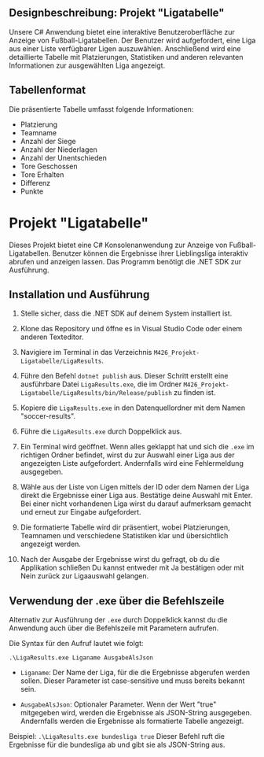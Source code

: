 ## Designbeschreibung: Projekt "Ligatabelle"

Unsere C# Anwendung bietet eine interaktive Benutzeroberfläche zur Anzeige von Fußball-Ligatabellen. Der Benutzer wird aufgefordert, eine Liga aus einer Liste verfügbarer Ligen auszuwählen. Anschließend wird eine detaillierte Tabelle mit Platzierungen, Statistiken und anderen relevanten Informationen zur ausgewählten Liga angezeigt.



## Tabellenformat

Die präsentierte Tabelle umfasst folgende Informationen:

- Platzierung
- Teamname
- Anzahl der Siege
- Anzahl der Niederlagen
- Anzahl der Unentschieden
- Tore Geschossen
- Tore Erhalten
- Differenz
- Punkte



# Projekt "Ligatabelle"

Dieses Projekt bietet eine C# Konsolenanwendung zur Anzeige von Fußball-Ligatabellen. Benutzer können die Ergebnisse ihrer Lieblingsliga interaktiv abrufen und anzeigen lassen. Das Programm benötigt die .NET SDK zur Ausführung.



## Installation und Ausführung

1. Stelle sicher, dass die .NET SDK auf deinem System installiert ist.
   
2. Klone das Repository und öffne es in Visual Studio Code oder einem anderen Texteditor.
   
3. Navigiere im Terminal in das Verzeichnis `M426_Projekt-Ligatabelle/LigaResults`.
   
4. Führe den Befehl `dotnet publish` aus. Dieser Schritt erstellt eine ausführbare Datei `LigaResults.exe`, die im Ordner `M426_Projekt-Ligatabelle/LigaResults/bin/Release/publish` zu finden ist.
   
5. Kopiere die `LigaResults.exe` in den Datenquellordner mit dem Namen "soccer-results".
   
6. Führe die `LigaResults.exe` durch Doppelklick aus.

7. Ein Terminal wird geöffnet. Wenn alles geklappt hat und sich die `.exe` im richtigen Ordner befindet, wirst du zur Auswahl einer Liga aus der angezeigten Liste aufgefordert. Andernfalls wird eine Fehlermeldung ausgegeben.

8. Wähle aus der Liste von Ligen mittels der ID oder dem Namen der Liga direkt die Ergebnisse einer Liga aus. Bestätige deine Auswahl mit Enter. Bei einer nicht vorhandenen Liga wirst du darauf aufmerksam gemacht und erneut zur Eingabe aufgefordert.

9. Die formatierte Tabelle wird dir präsentiert, wobei Platzierungen, Teamnamen und verschiedene Statistiken klar und übersichtlich angezeigt werden.

10. Nach der Ausgabe der Ergebnisse wirst du gefragt, ob du die Applikation schließen Du kannst entweder mit Ja bestätigen oder mit Nein zurück zur Ligaauswahl gelangen.



## Verwendung der .exe über die Befehlszeile

Alternativ zur Ausführung der `.exe` durch Doppelklick kannst du die Anwendung auch über die Befehlszeile mit Parametern aufrufen.

Die Syntax für den Aufruf lautet wie folgt:

`.\LigaResults.exe Liganame AusgabeAlsJson`

- `Liganame`: Der Name der Liga, für die die Ergebnisse abgerufen werden sollen. Dieser Parameter ist case-sensitive und muss bereits bekannt sein.

- `AusgabeAlsJson`: Optionaler Parameter. Wenn der Wert "true" mitgegeben wird, werden die Ergebnisse als JSON-String ausgegeben. Andernfalls werden die Ergebnisse als formatierte Tabelle angezeigt.

Beispiel:
`.\LigaResults.exe bundesliga true`
Dieser Befehl ruft die Ergebnisse für die bundesliga ab und gibt sie als JSON-String aus.


